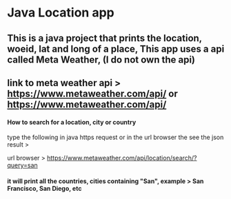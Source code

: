 # Java Location app
## This is a java project that prints the location, woeid, lat and long of a place, This app uses a api called **Meta Weather**, (I do not own the api) 


## link to meta weather api > https://www.metaweather.com/api/ or https://www.metaweather.com/api/


#### How to search for a location, city or country 

type the following in java https request or in the url browser the see the json result > 


url browser >
https://www.metaweather.com/api/location/search/?query=san

#### it will print all the countries, cities containing "San", example > San Francisco, San Diego, etc
